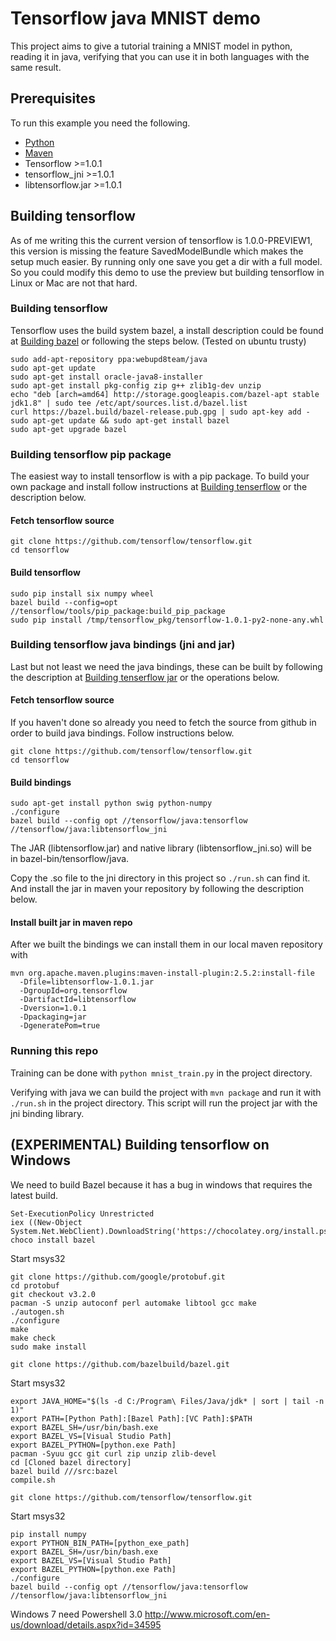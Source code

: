 # Tensorflow java MNIST demo

This project aims to give a tutorial training a MNIST model in python, reading it in java, verifying that you can use it in both languages with the same result.

## Prerequisites

To run this example you need the following.

* [Python](https://www.python.org/downloads)
* [Maven](https://maven.apache.org/install.html)
* Tensorflow >=1.0.1
* tensorflow_jni >=1.0.1
* libtensorflow.jar >=1.0.1

## Building tensorflow

As of me writing this the current version of tensorflow is 1.0.0-PREVIEW1, this version is missing the feature SavedModelBundle which makes the setup much easier. By running only one save you get a dir with a full model. So you could modify this demo to use the preview but building tensorflow in Linux or Mac are not that hard.


### Building tensorflow

Tensorflow uses the build system bazel, a install description could be found at [Building bazel](https://bazel.build/versions/master/docs/install.html) or following the steps below. (Tested on ubuntu trusty)

```
sudo add-apt-repository ppa:webupd8team/java
sudo apt-get update
sudo apt-get install oracle-java8-installer
sudo apt-get install pkg-config zip g++ zlib1g-dev unzip
echo "deb [arch=amd64] http://storage.googleapis.com/bazel-apt stable jdk1.8" | sudo tee /etc/apt/sources.list.d/bazel.list
curl https://bazel.build/bazel-release.pub.gpg | sudo apt-key add -
sudo apt-get update && sudo apt-get install bazel
sudo apt-get upgrade bazel
```

### Building tensorflow pip package

The easiest way to install tensorflow is with a pip package. To build your own package and install follow instructions at [Building tenserflow](https://www.tensorflow.org/install/install_sources) or the description below.

#### Fetch tensorflow source
```
git clone https://github.com/tensorflow/tensorflow.git
cd tensorflow
```

#### Build tensorflow
```
sudo pip install six numpy wheel
bazel build --config=opt //tensorflow/tools/pip_package:build_pip_package
sudo pip install /tmp/tensorflow_pkg/tensorflow-1.0.1-py2-none-any.whl
```

### Building tensorflow java bindings (jni and jar)

Last but not least we need the java bindings, these can be built by following the description at [Building tenserflow jar](https://github.com/tensorflow/tensorflow/tree/master/tensorflow/java) or the operations below.

#### Fetch tensorflow source
If you haven't done so already you need to fetch the source from github in order to build java bindings. Follow instructions below.
```
git clone https://github.com/tensorflow/tensorflow.git
cd tensorflow
```

#### Build bindings
```
sudo apt-get install python swig python-numpy
./configure
bazel build --config opt //tensorflow/java:tensorflow //tensorflow/java:libtensorflow_jni
```
The JAR (libtensorflow.jar) and native library (libtensorflow_jni.so) will be in bazel-bin/tensorflow/java.

Copy the .so file to the jni directory in this project so ```./run.sh``` can find it. And install the jar in maven your repository by following the description below.


#### Install built jar in maven repo

After we built the bindings we can install them in our local maven repository with

```
mvn org.apache.maven.plugins:maven-install-plugin:2.5.2:install-file
  -Dfile=libtensorflow-1.0.1.jar
  -DgroupId=org.tensorflow
  -DartifactId=libtensorflow
  -Dversion=1.0.1
  -Dpackaging=jar
  -DgeneratePom=true
```

### Running this repo
Training can be done with ```python mnist_train.py``` in the project directory.

Verifying with java we can build the project with ```mvn package``` and run it with ```./run.sh``` in the project directory. This script will run the project jar with the jni binding library.

## (EXPERIMENTAL) Building tensorflow on Windows

We need to build Bazel because it has a bug in windows that requires the latest build.

```
Set-ExecutionPolicy Unrestricted
iex ((New-Object System.Net.WebClient).DownloadString('https://chocolatey.org/install.ps1'))
choco install bazel
```

Start msys32
```
git clone https://github.com/google/protobuf.git
cd protobuf
git checkout v3.2.0
pacman -S unzip autoconf perl automake libtool gcc make
./autogen.sh
./configure
make
make check
sudo make install
```

```
git clone https://github.com/bazelbuild/bazel.git
```

Start msys32
```
export JAVA_HOME="$(ls -d C:/Program\ Files/Java/jdk* | sort | tail -n 1)"
export PATH=[Python Path]:[Bazel Path]:[VC Path]:$PATH
export BAZEL_SH=/usr/bin/bash.exe
export BAZEL_VS=[Visual Studio Path]
export BAZEL_PYTHON=[python.exe Path]
pacman -Syuu gcc git curl zip unzip zlib-devel
cd [Cloned bazel directory]
bazel build ///src:bazel
compile.sh
```

```
git clone https://github.com/tensorflow/tensorflow.git
```

Start msys32
```
pip install numpy
export PYTHON_BIN_PATH=[python_exe_path]
export BAZEL_SH=/usr/bin/bash.exe
export BAZEL_VS=[Visual Studio Path]
export BAZEL_PYTHON=[python.exe Path]
./configure
bazel build --config opt //tensorflow/java:tensorflow //tensorflow/java:libtensorflow_jni
```

Windows 7 need Powershell 3.0
http://www.microsoft.com/en-us/download/details.aspx?id=34595
